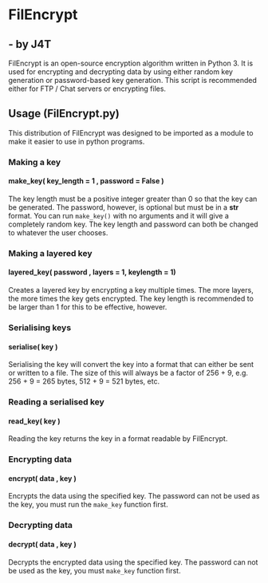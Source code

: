 # FilEncrypt
## - by J4T
FilEncrypt is an open-source encryption algorithm written in Python 3. It is used for encrypting and decrypting data by using either random key generation or password-based key generation. This script is recommended either for FTP / Chat servers or encrypting files. 


## Usage (FilEncrypt.py)
This distribution of FilEncrypt was designed to be imported as a module to make it easier to use in python programs. 

### Making a key
#### make_key( key_length = 1 , password = False )

The key length must be a positive integer greater than 0 so that the key can be generated. The password, however, is optional but must be in a **str** format. You can run `make_key()` with no arguments and it will give a completely random key. The key length and password can both be changed to whatever the user chooses. 

### Making a layered key
#### layered_key( password , layers = 1, keylength = 1)

Creates a layered key by encrypting a key multiple times. The more layers, the more times the key gets encrypted. The key length is recommended to be larger than 1 for this to be effective, however.

### Serialising keys
#### serialise( key )

Serialising the key will convert the key into a format that can either be sent or written to a file. The size of this will always be a factor of 256 + 9, e.g. 256 + 9 = 265 bytes, 512 + 9 = 521 bytes, etc.

### Reading a serialised key
#### read_key( key )

Reading the key returns the key in a format readable by FilEncrypt. 

### Encrypting data
#### encrypt( data , key ) 

Encrypts the data using the specified key. The password can not be used as the key, you must run the `make_key` function first. 

### Decrypting data
#### decrypt( data , key )

Decrypts the encrypted data using the specified key. The password can not be used as the key, you must `make_key` function first. 




##
